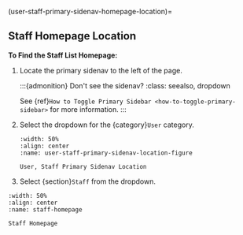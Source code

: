 (user-staff-primary-sidenav-homepage-location)=
##  Staff Homepage Location

**To Find the Staff List Homepage:**

1. Locate the primary sidenav to the left of the page. 

    :::{admonition} Don't see the sidenav?
    :class: seealso, dropdown

    See {ref}`How to Toggle Primary Sidebar <how-to-toggle-primary-sidebar>` for more information. 
    :::

2. Select the dropdown for the {category}`User` category.

    ```{lazyfigure} ../../_static/solo_app/Universal/locations/primary-sidebar/dropdowns/user-primary-sidenav-dropdown-location.jpg
    :width: 50%
    :align: center
    :name: user-staff-primary-sidenav-location-figure

    User, Staff Primary Sidenav Location
    ```

3. Select {section}`Staff` from the dropdown.

```{lazyfigure} ../../_static/solo_app/Universal/locations/primary-sidebar/user-staff_primary-sidenav-location.jpg
:width: 50%
:align: center
:name: staff-homepage

Staff Homepage
```




